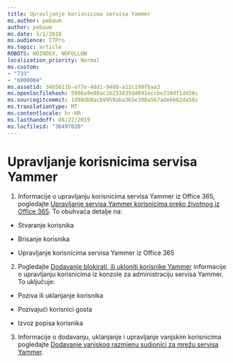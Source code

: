 ```yaml
---
title: Upravljanje korisnicima servisa Yammer
ms.author: pebaum
author: pebaum
ms.date: 5/1/2018
ms.audience: ITPro
ms.topic: article
ROBOTS: NOINDEX, NOFOLLOW
localization_priority: Normal
ms.custom:
- "733"
- "6000004"
ms.assetid: 34b5611b-e77e-4dd1-9480-a12c190fbaa3
ms.openlocfilehash: 5906a9e80ac16233835dd691eccbe310df1dd26c
ms.sourcegitcommit: 1d98db8acb9959aba3b5e308a567ade6b62da56c
ms.translationtype: MT
ms.contentlocale: hr-HR
ms.lasthandoff: 08/22/2019
ms.locfileid: "36497020"
---
```

# <a name="managing-yammer-users"></a>Upravljanje korisnicima servisa Yammer

1. Informacije o upravljanju korisnicima servisa Yammer iz Office 365, pogledajte [Upravljanje servisa Yammer korisnicima preko životnog iz Office 365](https://support.office.com/article/6c4c8fff-6444-404a-bffc-f9da0bcc3039). To obuhvaća detalje na:

  - Stvaranje korisnika

  - Brisanje korisnika

  - Upravljanje korisnicima servisa Yammer iz Office 365

2. Pogledajte [Dodavanje blokirati, ili ukloniti korisnike Yammer](http://alchemyportal.azurewebsites.net/Rule/ManageYammer%20users%20across%20their%20lifecycle%20from%20Office%20365) informacije o upravljanju korisnicima iz konzole za administraciju servisa Yammer. To uključuje:

  - Poziva ili uklanjanje korisnika

  - Pozivajući korisnici gosta

  - Izvoz popisa korisnika

3. Informacije o dodavanju, uklanjanje i upravljanje vanjskim korisnicima pogledajte [Dodavanje vanjskog razmjenu sudionici za mrežu servisa Yammer](https://support.office.com/article/423653bb-86b2-4eac-9d7e-dca121f7c16c).
